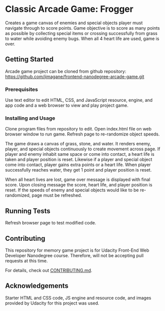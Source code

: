# Classic Arcade Game: Frogger

Creates a game canvas of enemies and special objects player must navigate through to score points. Game objective is to score as many points as possible by collecting special items or crossing successfully from grass to water while avoiding enemy bugs. When all 4 heart life are used, game is over.

## Getting Started

Arcade game project can be cloned from github repository:
https://github.com/jimagane/frontend-nanodegree-arcade-game.git
### Prerequisites

Use text editor to edit HTML, CSS, and JavaScript resource, engine, and app code and a web browser to view and play project game.

### Installing and Usage

Clone program files from repository to edit. Open index.html file on web browser window to run game. Refresh page to re-randomize object speeds.

The game draws a canvas of grass, stone, and water. It renders enemy, player, and special objects continuously to create movement across page. If player and enemy inhabit same space or come into contact, a heart life is taken and player position is reset. Likewise if a player and special object come into contact, player gains extra points or a heart life. When player successfully reaches water, they get 1 point and player position is reset.

When all heart lives are lost, game over message is displayed with final score. Upon closing message the score, heart life, and player position is reset. If the speeds of enemy and special objects would like to be re-randomized, page must be refreshed.

## Running Tests

Refresh browser page to test modified code.

## Contributing

This repository for memory game project is for Udacity Front-End Web Developer Nanodegree course. Therefore, will not be accepting pull requests at this time.

For details, check out [CONTRIBUTING.md](CONTRIBUTING.md).

## Acknowledgements

Starter HTML and CSS code, JS engine and resource code, and images provided by Udacity for this project was used.
